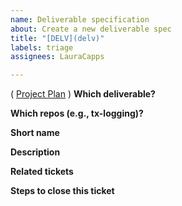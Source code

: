 ```yaml
---
name: Deliverable specification
about: Create a new deliverable spec
title: "[DELV](delv)"
labels: triage
assignees: LauraCapps

---
```


( [Project Plan](http://bit.ly/imcellfiepplan) )
**Which deliverable?**

**Which repos (e.g., tx-logging)?**

**Short name**

**Description**

**Related tickets**

**Steps to close this ticket**
